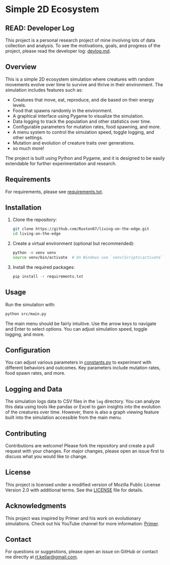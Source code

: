 # Simple 2D Ecosystem

## READ: Developer Log

This project is a personal research project of mine involving lots of data collection and analysis. To see the motivations, goals, and progress of the project, please read the developer log: [devlog.md](devlog.md).

## Overview
This is a simple 2D ecosystem simulation where creatures with random movements evolve over time to survive and thrive in their environment. The simulation includes features such as:

- Creatures that move, eat, reproduce, and die based on their energy levels.
- Food that spawns randomly in the environment.
- A graphical interface using Pygame to visualize the simulation.
- Data logging to track the population and other statistics over time.
- Configurable parameters for mutation rates, food spawning, and more.
- A menu system to control the simulation speed, toggle logging, and other settings.
- Mutation and evolution of creature traits over generations.
- so much more!

The project is built using Python and Pygame, and it is designed to be easily extendable for further experimentation and research.

## Requirements

For requirements, please see [requirements.txt](requirements.txt).

## Installation
1. Clone the repository:
   ```bash
   git clone https://github.com/Ruxton07/living-on-the-edge.git
   cd living-on-the-edge
   ```

2. Create a virtual environment (optional but recommended):
   ```bash
   python -m venv venv
   source venv/bin/activate  # On Windows use `venv\Scripts\activate`
   ```

3. Install the required packages:
   ```bash
   pip install -r requirements.txt
   ```

## Usage
Run the simulation with:
```bash
python src/main.py
```

The main menu should be fairly intuitive. Use the arrow keys to navigate and Enter to select options. You can adjust simulation speed, toggle logging, and more.

## Configuration
You can adjust various parameters in [constants.py](src/constants.py) to experiment with different behaviors and outcomes. Key parameters include mutation rates, food spawn rates, and more.

## Logging and Data
The simulation logs data to CSV files in the `log` directory. You can analyze this data using tools like pandas or Excel to gain insights into the evolution of the creatures over time. However, there is also a graph viewing feature built into the simulation accessible from the main menu.

## Contributing
Contributions are welcome! Please fork the repository and create a pull request with your changes. For major changes, please open an issue first to discuss what you would like to change.

## License
This project is licensed under a modified version of Mozilla Public License Version 2.0 with additional terms. See the [LICENSE](LICENSE) file for details.

## Acknowledgments
This project was inspired by Primer and his work on evolutionary simulations. Check out his YouTube channel for more information: [Primer](https://www.youtube.com/@PrimerBlobs).

## Contact
For questions or suggestions, please open an issue on GitHub or contact me directly at rt.kellar@gmail.com.